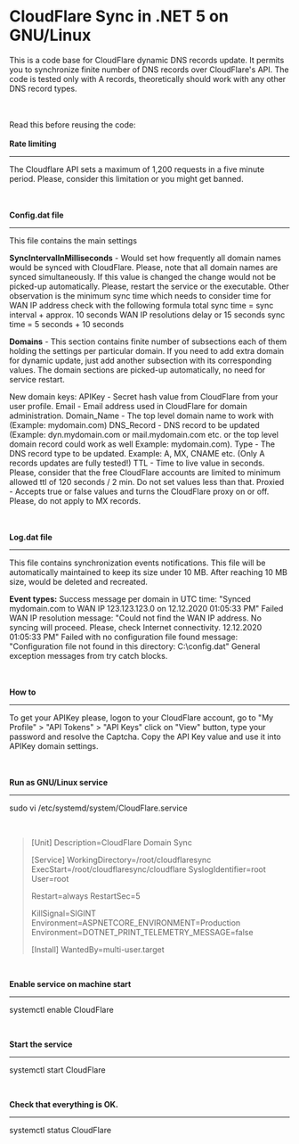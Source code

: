 # CloudFlare Sync in .NET 5 on GNU/Linux

This is a code base for CloudFlare dynamic DNS records update. It permits you to synchronize finite number of DNS records over CloudFlare's API.
The code is tested only with A records, theoretically should work with any other DNS record types.

<br /><br />
Read this before reusing the code:
<br /><br />
**Rate limiting**
****
The Cloudflare API sets a maximum of 1,200 requests in a five minute period. Please, consider this limitation or you might get banned.

<br /><br />
**Config.dat file**
****
This file contains the main settings

**SyncIntervalInMilliseconds** - Would set how frequently all domain names would be synced with CloudFlare. Please, note that all domain names are synced simultaneously.
							 If this value is changed the change would not be picked-up automatically. Please, restart the service or the executable. Other observation is
							 the minimum sync time which needs to consider time for WAN IP address check with the following formula total sync time = sync interval + approx. 10 seconds
							 WAN IP resolutions delay or 15 seconds sync time = 5 seconds + 10 seconds


**Domains** - This section contains finite number of subsections each of them holding the settings per particular domain. If you need to add extra domain for dynamic update, just add another 
			subsection with its corresponding values. The domain sections are picked-up automatically, no need for service restart.


New domain keys:
	APIKey - Secret hash value from CloudFlare from your user profile.
	Email - Email address used in CloudFlare for domain administration.
	Domain_Name - The top level domain name to work with (Example: mydomain.com)
	DNS_Record - DNS record to be updated (Example: dyn.mydomain.com or mail.mydomain.com etc. or the top level domain record could work as well Example: mydomain.com).
	Type - The DNS record type to be updated. Example: A, MX, CNAME etc. (Only A records updates are fully tested!)
	TTL - Time to live value in seconds. Please, consider that the free CloudFlare accounts are limited to minimum allowed ttl of 120 seconds / 2 min. Do not set values less than that.
	Proxied - Accepts true or false values and turns the CloudFlare proxy on or off. Please, do not apply to MX records.

<br /><br />
**Log.dat file**
****
This file contains synchronization events notifications. This file will be automatically maintained to keep its size under 10 MB. After reaching 10 MB size, would be deleted and recreated.

**Event types:**
Success message per domain in UTC time: "Synced mydomain.com to WAN IP 123.123.123.0 on 12.12.2020 01:05:33 PM"
Failed WAN IP resolution message: "Could not find the WAN IP address. No syncing will proceed. Please, check Internet connectivity. 12.12.2020 01:05:33 PM"
Failed with no configuration file found message: "Configuration file not found in this directory: C:\config.dat"
General exception messages from try catch blocks.

<br /><br />
**How to**
****
To get your APIKey please, logon to your CloudFlare account, go to "My Profile" > "API Tokens" > "API Keys" click on "View" button, type your password and resolve the Captcha. Copy the API Key value and use it into APIKey domain settings.

<br /><br />
**Run as GNU/Linux service**
****
sudo vi /etc/systemd/system/CloudFlare.service

<br />

> [Unit]
> Description=CloudFlare Domain Sync
> 
> [Service]
> WorkingDirectory=/root/cloudflaresync
> ExecStart=/root/cloudflaresync/cloudflare
> SyslogIdentifier=root
> User=root
> 
> Restart=always
> RestartSec=5
> 
> KillSignal=SIGINT
> Environment=ASPNETCORE_ENVIRONMENT=Production
> Environment=DOTNET_PRINT_TELEMETRY_MESSAGE=false
> 
> [Install]
> WantedBy=multi-user.target

<br />

**Enable service on machine start**
****
systemctl enable CloudFlare

<br />

**Start the service**
****
systemctl start CloudFlare

<br />

**Check that everything is OK.**
****
systemctl status CloudFlare
